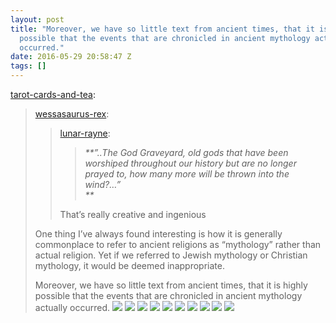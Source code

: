 ```yaml
---
layout: post
title: "Moreover, we have so little text from ancient times, that it is highly
  possible that the events that are chronicled in ancient mythology actually
  occurred."
date: 2016-05-29 20:58:47 Z
tags: []
---
```

[tarot-cards-and-tea](http://tarot-cards-and-tea.tumblr.com/post/145023720113/wessasaurus-rex-lunar-rayne-the-god):

> [wessasaurus-rex](http://wessasaurus-rex.tumblr.com/post/65869017290):
> 
> > [lunar-rayne](http://lunar-rayne.tumblr.com/post/65812197218):
> > 
> > > _**”..The God Graveyard, old gods that have been worshiped throughout our history but are no longer prayed to, how many more will be thrown into the wind?…”  
> > > **_
> > 
> > That’s really creative and ingenious 
> 
> One thing I’ve always found interesting is how it is generally commonplace to refer to ancient religions as “mythology” rather than actual religion. Yet if we referred to Jewish mythology or Christian mythology, it would be deemed inappropriate.
> 
> Moreover, we have so little text from ancient times, that it is highly possible that the events that are chronicled in ancient mythology actually occurred.
![](/media/2016/05/145118868179_0.jpg)
![](/media/2016/05/145118868179_1.jpg)
![](/media/2016/05/145118868179_2.jpg)
![](/media/2016/05/145118868179_3.jpg)
![](/media/2016/05/145118868179_4.jpg)
![](/media/2016/05/145118868179_5.jpg)
![](/media/2016/05/145118868179_6.jpg)
![](/media/2016/05/145118868179_7.jpg)
![](/media/2016/05/145118868179_8.jpg)
![](/media/2016/05/145118868179_9.jpg)
